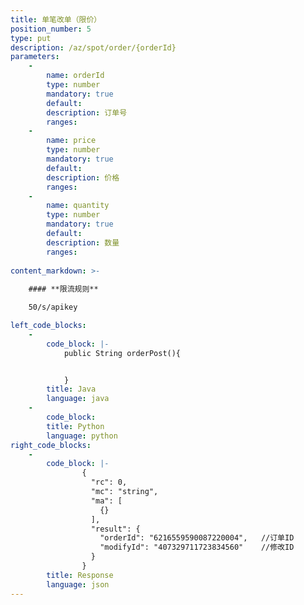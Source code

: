 ```yaml
---
title: 单笔改单（限价）
position_number: 5
type: put
description: /az/spot/order/{orderId}
parameters:
    -
        name: orderId
        type: number
        mandatory: true
        default:
        description: 订单号
        ranges:
    -
        name: price
        type: number
        mandatory: true
        default:
        description: 价格
        ranges:
    -
        name: quantity
        type: number
        mandatory: true
        default:
        description: 数量
        ranges:
          
content_markdown: >-
  
    #### **限流规则**

    50/s/apikey

left_code_blocks:
    -
        code_block: |-
            public String orderPost(){


            }
        title: Java
        language: java
    -
        code_block:
        title: Python
        language: python
right_code_blocks:
    -
        code_block: |-
                {
                  "rc": 0,
                  "mc": "string",
                  "ma": [
                    {}
                  ],
                  "result": {
                    "orderId": "6216559590087220004",   //订单ID
                    "modifyId": "407329711723834560"    //修改ID
                  }
                }
        title: Response
        language: json
---
```

